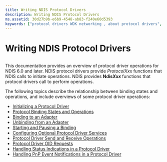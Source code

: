 ```yaml
---
title: Writing NDIS Protocol Drivers
description: Writing NDIS Protocol Drivers
ms.assetid: 30d27b9b-e6b9-4548-ab83-f240e60d5393
keywords: ["protocol drivers WDK networking , about protocol drivers", "NDIS protocol drivers WDK , about NDIS protocol drivers", "NDIS protocol drivers WDK , writing", "protocol drivers WDK networking , writing", "writing NDIS protocol drivers WDK networking"]
---
```


# Writing NDIS Protocol Drivers


## <a href="" id="ddk-writing-ndis-protocol-drivers-ng"></a>


This documentation provides an overview of protocol driver operations for NDIS 6.0 and later. NDIS protocol drivers provide *ProtocolXxx* functions that NDIS calls to initiate operations. NDIS provides **Ndis*Xxx*** functions that protocol drivers call to perform operations.

The following topics describe the relationship between binding states and operations, and include overviews of some protocol driver operations:

-   [Initializing a Protocol Driver](initializing-a-protocol-driver.md)
-   [Protocol Binding States and Operations](protocol-binding-states-and-operations.md)
-   [Binding to an Adapter](binding-to-an-adapter.md)
-   [Unbinding from an Adapter](unbinding-from-an-adapter.md)
-   [Starting and Pausing a Binding](starting-and-pausing-a-binding.md)
-   [Configuring Optional Protocol Driver Services](configuring-optional-protocol-driver-services.md)
-   [Protocol Driver Send and Receive Operations](protocol-driver-send-and-receive-operations.md)
-   [Protocol Driver OID Requests](protocol-driver-oid-requests.md)
-   [Handling Status Indications in a Protocol Driver](handling-status-indications-in-a-protocol-driver.md)
-   [Handling PnP Event Notifications in a Protocol Driver](handling-pnp-event-notifications-in-a-protocol-driver.md)

 

 





